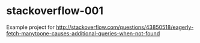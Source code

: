 # stackoverflow-001
Example project for http://stackoverflow.com/questions/43850518/eagerly-fetch-manytoone-causes-additional-queries-when-not-found
